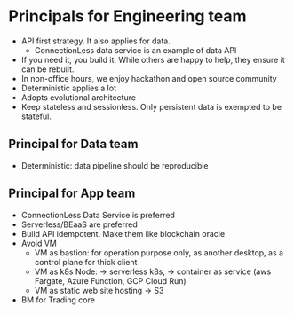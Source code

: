 # Principals for Engineering team
- API first strategy. It also applies for data.
  - ConnectionLess data service is an example of data API
- If you need it, you build it. While others are happy to help, they ensure it can be rebuilt.
- In non-office hours, we enjoy hackathon and open source community
- Deterministic applies a lot
- Adopts evolutional architecture
- Keep stateless and sessionless. Only persistent data is exempted to be stateful.
## Principal for Data team
- Deterministic: data pipeline should be reproducible


## Principal for App team
- ConnectionLess Data Service is preferred
- Serverless/BEaaS are preferred
- Build API idempotent. Make them like blockchain oracle
- Avoid VM
  - VM as bastion: for operation purpose only, as another desktop, as a control plane for thick client 
  - VM as k8s Node: -> serverless k8s,  -> container as service (aws Fargate, Azure Function, GCP Cloud Run)
  - VM as static web site hosting -> S3
- BM for Trading core

